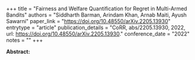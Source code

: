 +++
title = "Fairness and Welfare Quantification for Regret in Multi-Armed Bandits"
authors = "Siddharth Barman, Arindam Khan, Arnab Maiti, Ayush Sawarni"
paper_link = "https://doi.org/10.48550/arXiv.2205.13930"
entrytype = "article"
publication_details = "CoRR, abs/2205.13930, 2022, url: <a href='https://doi.org/10.48550/arXiv.2205.13930' target='_blank'>https://doi.org/10.48550/arXiv.2205.13930</a>."
conference_date = "2022"
notes = ""
+++

<b>Abstract:</b>
